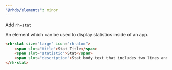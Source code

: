 ```yaml
---
"@rhds/elements": minor
---
```


Add `rh-stat`

An element which can be used to display statistics inside of an app.  

```html
<rh-stat size="large" icon="rh-atom">
    <span slot="title">Stat Title</span>
    <span slot="statistic">Stat</span>
    <span slot="description">Stat body text that includes two lines and a footnote<sup>2</sup></span>
</rh-stat>
```